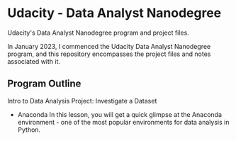 # Udacity - Data Analyst Nanodegree
Udacity's Data Analyst Nanodegree program and project files.

In January 2023, I commenced the Udacity Data Analyst Nanodegree program, and 
this repository encompasses the project files and notes associated with it.

## Program Outline
Intro to Data Analysis
Project: Investigate a Dataset
* Anaconda
In this lesson, you will get a quick glimpse at the Anaconda environment - one of the most popular environments for data analysis in Python.


